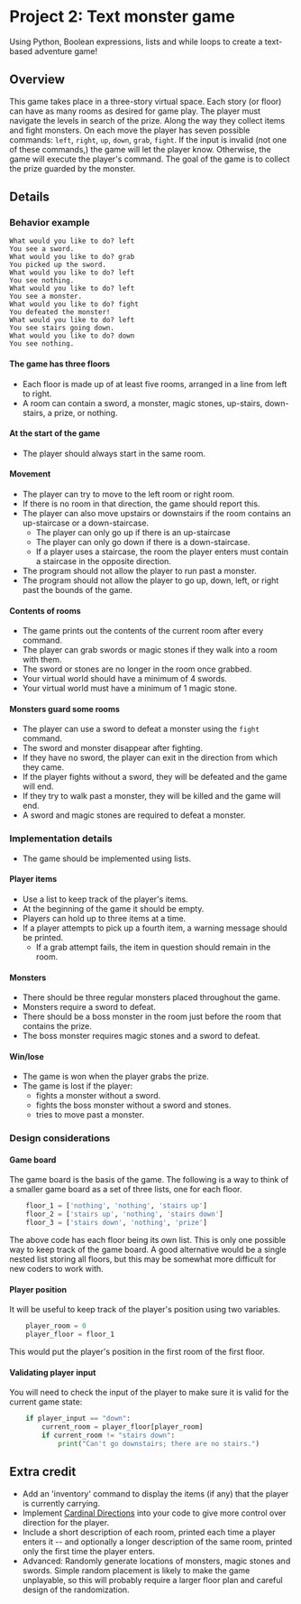 # Project 2: Text monster game

Using Python, Boolean expressions, lists and while loops to create a text-based adventure game!

## Overview

This game takes place in a three-story virtual space. Each story (or floor) can have as many rooms as desired for game play. The player must navigate the levels in search of the prize. Along the way they collect items and fight monsters. On each move the player has seven possible commands: `left`, `right`, `up`, `down`, `grab`, `fight`. If the input is invalid (not one of these commands,) the game will let the player know. Otherwise, the game will execute the player's command. The goal of the game is to collect the prize guarded by the monster.

## Details

### Behavior example

```
What would you like to do? left
You see a sword.
What would you like to do? grab
You picked up the sword.
What would you like to do? left
You see nothing.
What would you like to do? left
You see a monster.
What would you like to do? fight
You defeated the monster!
What would you like to do? left
You see stairs going down.
What would you like to do? down
You see nothing.
```

#### The game has three floors

* Each floor is made up of at least five rooms, arranged in a line from left to right.
* A room can contain a sword, a monster, magic stones, up-stairs, down-stairs, a prize, or nothing.

#### At the start of the game

* The player should always start in the same room.

#### Movement

* The player can try to move to the left room or right room.
* If there is no room in that direction, the game should report this.
* The player can also move upstairs or downstairs if the room contains an up-staircase or a down-staircase.
  * The player can only go up if there is an up-staircase
  * The player can only go down if there is a down-staircase.
  * If a player uses a staircase, the room the player enters must contain a staircase in the opposite direction.
* The program should not allow the player to run past a monster.
* The program should not allow the player to go up, down, left, or right past the bounds of the game.

#### Contents of rooms

* The game prints out the contents of the current room after every command.
* The player can grab swords or magic stones if they walk into a room with them.
* The sword or stones are no longer in the room once grabbed.
* Your virtual world should have a minimum of 4 swords.
* Your virtual world must have a minimum of 1 magic stone.

#### Monsters guard some rooms

* The player can use a sword to defeat a monster using the `fight` command.
* The sword and monster disappear after fighting.
* If they have no sword, the player can exit in the direction from which they came.
* If the player fights without a sword, they will be defeated and the game will end.
* If they try to walk past a monster, they will be killed and the game will end.
* A sword and magic stones are required to defeat a monster.

### Implementation details

* The game should be implemented using lists.

#### Player items

* Use a list to keep track of the player's items.
* At the beginning of the game it should be empty.
* Players can hold up to three items at a time.
* If a player attempts to pick up a fourth item, a warning message should be printed.
  * If a grab attempt fails, the item in question should remain in the room.

#### Monsters

* There should be three regular monsters placed throughout the game.
* Monsters require a sword to defeat.
* There should be a boss monster in the room just before the room that contains the prize.
* The boss monster requires magic stones and a sword to defeat.

#### Win/lose

* The game is won when the player grabs the prize.
* The game is lost if the player:
  * fights a monster without a sword.
  * fights the boss monster without a sword and stones.
  * tries to move past a monster.

### Design considerations

#### Game board

The game board is the basis of the game. The following is a way to think of a smaller game board as a set of three lists, one for each floor.

```python
    floor_1 = ['nothing', 'nothing', 'stairs up']
    floor_2 = ['stairs up', 'nothing', 'stairs down']
    floor_3 = ['stairs down', 'nothing', 'prize']
```

The above code has each floor being its own list. This is only one possible way to keep track of the game board. A good alternative would be a single nested list storing all floors, but this may be somewhat more difficult for new coders to work with.

#### Player position

It will be useful to keep track of the player's position using two variables.

```python
    player_room = 0
    player_floor = floor_1
```

This would put the player's position in the first room of the first floor.

#### Validating player input

You will need to check the input of the player to make sure it is valid for the current game state:

```python
    if player_input == "down":
        current_room = player_floor[player_room]
        if current_room != "stairs down":
            print("Can't go downstairs; there are no stairs.")
```

## Extra credit

* Add an 'inventory' command to display the items (if any) that the player is currently carrying.
* Implement [Cardinal Directions](https://en.wikipedia.org/wiki/Cardinal_direction) into your code to give more control over direction for the player.
* Include a short description of each room, printed each time a player enters it -- and optionally a longer description of the same room, printed only the first time the player enters.
* Advanced:  Randomly generate locations of monsters, magic stones and swords.  Simple random placement is likely to make the game unplayable, so this will probably require a larger floor plan and careful design of the randomization.

